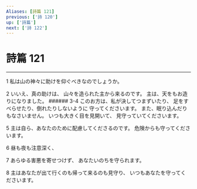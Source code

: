 ```yaml
---
Aliases: [詩篇 121]
previous: ['詩 120']
up: ['詩篇']
next: ['詩 122']
---
```

# 詩篇 121

***




1 
私は山の神々に助けを仰ぐべきなのでしょうか。 



2 
いいえ、真の助けは、 山々を造られた主から来るのです。 主は、天をもお造りになりました。 ###### 3-4 このお方は、私が決してつまずいたり、 足をすべらせたり、倒れたりしないように 守ってくださいます。 また、眠り込んだりもなさいません。 いつも大きく目を見開いて、 見守っていてくださいます。 



5 
主は自ら、あなたのために配慮してくださるのです。 危険からも守ってくださいます。 



6 
昼も夜も注意深く、 



7 
あらゆる害悪を寄せつけず、 あなたいのちを守られます。 



8 
主はあなたが出て行くのも帰って来るのも見守り、 いつもあなたを守ってくださいます。
